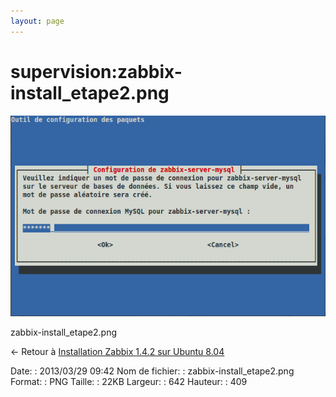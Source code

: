 ```yaml
---
layout: page
---
```


supervision:zabbix-install\_etape2.png
======================================

[![zabbix-install\_etape2.png](../../assets/media/supervision/zabbix-install_etape2.png@cache=&w=642&h=409 "zabbix-install_etape2.png")](../../assets/media/supervision/zabbix-install_etape2.png@cache= "Afficher le fichier original")

zabbix-install\_etape2.png

← Retour à [Installation Zabbix 1.4.2 sur Ubuntu
8.04](../../zabbix/zabbix-ubuntu-install-old.html "zabbix:zabbix-ubuntu-install-old")

Date:
:   2013/03/29 09:42
Nom de fichier:
:   zabbix-install\_etape2.png
Format:
:   PNG
Taille:
:   22KB
Largeur:
:   642
Hauteur:
:   409

